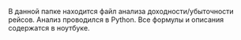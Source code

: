 В данной папке находится файл анализа доходности/убыточности рейсов.
Анализ проводился в Python.
Все формулы и описания содержатся в ноутбуке.
